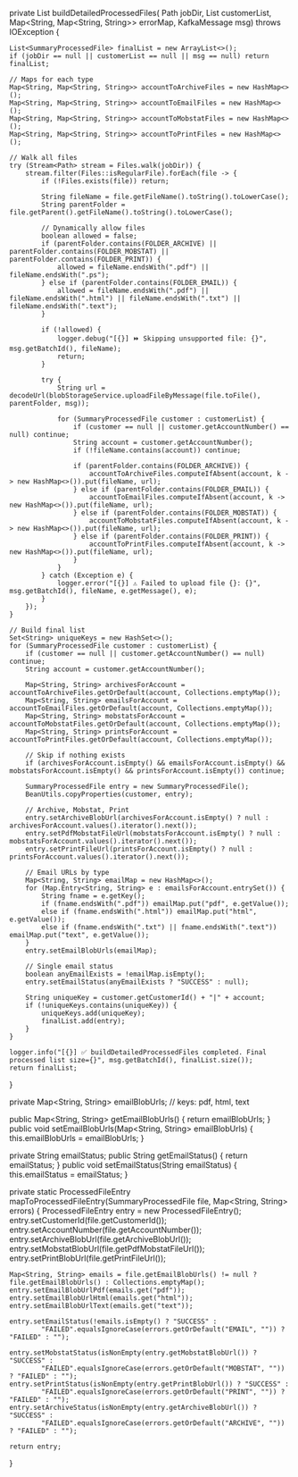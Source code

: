 private List<SummaryProcessedFile> buildDetailedProcessedFiles(
        Path jobDir,
        List<SummaryProcessedFile> customerList,
        Map<String, Map<String, String>> errorMap,
        KafkaMessage msg) throws IOException {

    List<SummaryProcessedFile> finalList = new ArrayList<>();
    if (jobDir == null || customerList == null || msg == null) return finalList;

    // Maps for each type
    Map<String, Map<String, String>> accountToArchiveFiles = new HashMap<>();
    Map<String, Map<String, String>> accountToEmailFiles = new HashMap<>();
    Map<String, Map<String, String>> accountToMobstatFiles = new HashMap<>();
    Map<String, Map<String, String>> accountToPrintFiles = new HashMap<>();

    // Walk all files
    try (Stream<Path> stream = Files.walk(jobDir)) {
        stream.filter(Files::isRegularFile).forEach(file -> {
            if (!Files.exists(file)) return;

            String fileName = file.getFileName().toString().toLowerCase();
            String parentFolder = file.getParent().getFileName().toString().toLowerCase();

            // Dynamically allow files
            boolean allowed = false;
            if (parentFolder.contains(FOLDER_ARCHIVE) || parentFolder.contains(FOLDER_MOBSTAT) || parentFolder.contains(FOLDER_PRINT)) {
                allowed = fileName.endsWith(".pdf") || fileName.endsWith(".ps");
            } else if (parentFolder.contains(FOLDER_EMAIL)) {
                allowed = fileName.endsWith(".pdf") || fileName.endsWith(".html") || fileName.endsWith(".txt") || fileName.endsWith(".text");
            }

            if (!allowed) {
                logger.debug("[{}] ⏩ Skipping unsupported file: {}", msg.getBatchId(), fileName);
                return;
            }

            try {
                String url = decodeUrl(blobStorageService.uploadFileByMessage(file.toFile(), parentFolder, msg));

                for (SummaryProcessedFile customer : customerList) {
                    if (customer == null || customer.getAccountNumber() == null) continue;
                    String account = customer.getAccountNumber();
                    if (!fileName.contains(account)) continue;

                    if (parentFolder.contains(FOLDER_ARCHIVE)) {
                        accountToArchiveFiles.computeIfAbsent(account, k -> new HashMap<>()).put(fileName, url);
                    } else if (parentFolder.contains(FOLDER_EMAIL)) {
                        accountToEmailFiles.computeIfAbsent(account, k -> new HashMap<>()).put(fileName, url);
                    } else if (parentFolder.contains(FOLDER_MOBSTAT)) {
                        accountToMobstatFiles.computeIfAbsent(account, k -> new HashMap<>()).put(fileName, url);
                    } else if (parentFolder.contains(FOLDER_PRINT)) {
                        accountToPrintFiles.computeIfAbsent(account, k -> new HashMap<>()).put(fileName, url);
                    }
                }
            } catch (Exception e) {
                logger.error("[{}] ⚠️ Failed to upload file {}: {}", msg.getBatchId(), fileName, e.getMessage(), e);
            }
        });
    }

    // Build final list
    Set<String> uniqueKeys = new HashSet<>();
    for (SummaryProcessedFile customer : customerList) {
        if (customer == null || customer.getAccountNumber() == null) continue;
        String account = customer.getAccountNumber();

        Map<String, String> archivesForAccount = accountToArchiveFiles.getOrDefault(account, Collections.emptyMap());
        Map<String, String> emailsForAccount = accountToEmailFiles.getOrDefault(account, Collections.emptyMap());
        Map<String, String> mobstatsForAccount = accountToMobstatFiles.getOrDefault(account, Collections.emptyMap());
        Map<String, String> printsForAccount = accountToPrintFiles.getOrDefault(account, Collections.emptyMap());

        // Skip if nothing exists
        if (archivesForAccount.isEmpty() && emailsForAccount.isEmpty() && mobstatsForAccount.isEmpty() && printsForAccount.isEmpty()) continue;

        SummaryProcessedFile entry = new SummaryProcessedFile();
        BeanUtils.copyProperties(customer, entry);

        // Archive, Mobstat, Print
        entry.setArchiveBlobUrl(archivesForAccount.isEmpty() ? null : archivesForAccount.values().iterator().next());
        entry.setPdfMobstatFileUrl(mobstatsForAccount.isEmpty() ? null : mobstatsForAccount.values().iterator().next());
        entry.setPrintFileUrl(printsForAccount.isEmpty() ? null : printsForAccount.values().iterator().next());

        // Email URLs by type
        Map<String, String> emailMap = new HashMap<>();
        for (Map.Entry<String, String> e : emailsForAccount.entrySet()) {
            String fname = e.getKey();
            if (fname.endsWith(".pdf")) emailMap.put("pdf", e.getValue());
            else if (fname.endsWith(".html")) emailMap.put("html", e.getValue());
            else if (fname.endsWith(".txt") || fname.endsWith(".text")) emailMap.put("text", e.getValue());
        }
        entry.setEmailBlobUrls(emailMap);

        // Single email status
        boolean anyEmailExists = !emailMap.isEmpty();
        entry.setEmailStatus(anyEmailExists ? "SUCCESS" : null);

        String uniqueKey = customer.getCustomerId() + "|" + account;
        if (!uniqueKeys.contains(uniqueKey)) {
            uniqueKeys.add(uniqueKey);
            finalList.add(entry);
        }
    }

    logger.info("[{}] ✅ buildDetailedProcessedFiles completed. Final processed list size={}", msg.getBatchId(), finalList.size());
    return finalList;
}

private Map<String, String> emailBlobUrls; // keys: pdf, html, text

public Map<String, String> getEmailBlobUrls() { return emailBlobUrls; }
public void setEmailBlobUrls(Map<String, String> emailBlobUrls) { this.emailBlobUrls = emailBlobUrls; }

private String emailStatus;
public String getEmailStatus() { return emailStatus; }
public void setEmailStatus(String emailStatus) { this.emailStatus = emailStatus; }


private static ProcessedFileEntry mapToProcessedFileEntry(SummaryProcessedFile file, Map<String, String> errors) {
    ProcessedFileEntry entry = new ProcessedFileEntry();
    entry.setCustomerId(file.getCustomerId());
    entry.setAccountNumber(file.getAccountNumber());
    entry.setArchiveBlobUrl(file.getArchiveBlobUrl());
    entry.setMobstatBlobUrl(file.getPdfMobstatFileUrl());
    entry.setPrintBlobUrl(file.getPrintFileUrl());

    Map<String, String> emails = file.getEmailBlobUrls() != null ? file.getEmailBlobUrls() : Collections.emptyMap();
    entry.setEmailBlobUrlPdf(emails.get("pdf"));
    entry.setEmailBlobUrlHtml(emails.get("html"));
    entry.setEmailBlobUrlText(emails.get("text"));

    entry.setEmailStatus(!emails.isEmpty() ? "SUCCESS" :
            "FAILED".equalsIgnoreCase(errors.getOrDefault("EMAIL", "")) ? "FAILED" : "");

    entry.setMobstatStatus(isNonEmpty(entry.getMobstatBlobUrl()) ? "SUCCESS" :
            "FAILED".equalsIgnoreCase(errors.getOrDefault("MOBSTAT", "")) ? "FAILED" : "");
    entry.setPrintStatus(isNonEmpty(entry.getPrintBlobUrl()) ? "SUCCESS" :
            "FAILED".equalsIgnoreCase(errors.getOrDefault("PRINT", "")) ? "FAILED" : "");
    entry.setArchiveStatus(isNonEmpty(entry.getArchiveBlobUrl()) ? "SUCCESS" :
            "FAILED".equalsIgnoreCase(errors.getOrDefault("ARCHIVE", "")) ? "FAILED" : "");

    return entry;
}
